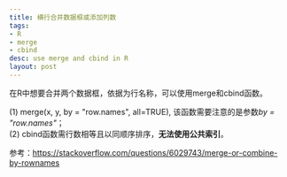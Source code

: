 ```yaml
---
title: 横行合并数据框或添加列数
tags:
- R
- merge
- cbind
desc: use merge and cbind in R
layout: post
---
```


在R中想要合并两个数据框，依据为行名称，可以使用merge和cbind函数。    

(1) merge(x, y, by = "row.names", all=TRUE), 该函数需要注意的是参数*by = "row.names"*；    
(2) cbind函数需行数相等且以同顺序排序，**无法使用公共索引**。

参考：https://stackoverflow.com/questions/6029743/merge-or-combine-by-rownames